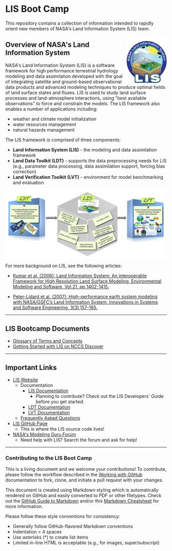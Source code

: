 # LIS Boot Camp

This repository contains a collection of information intended to rapidly orient new members of NASA's Land Information System (LIS) team. <!--just team members or new users altogether?-->

<img src='images/LIS_logo-FINAL.png' width='25%' align='right'>

## Overview of NASA's Land Information System

NASA's Land Information System (LIS) is a software framework for high performance terrestrial hydrology modeling and data assimilation developed with the goal of integrating satellite and ground-based observational data products and advanced modeling techniques to produce optimal fields of land surface states and fluxes. LIS is used to study land surface processes and land-atmosphere interactions, using "best available observations" to force and constrain the models. The LIS framework also enables a number of applications including:

* weather and climate model initialization
* water resources management
* natural hazards management

The LIS framework is comprised of three components:

* **Land Information System (LIS)** - the modeling and data assimilation framework
* **Land Data Toolkit (LDT)** - supports the data preprocessing needs for LIS (e.g., parameter data processing, data assimilation support, forcing bias correction)
* **Land Verification Toolkit (LVT)** - environment for model benchmarking and evaluation

<img src='images/LIS-components.png' align='center'>

<!--expand this section -->

For more background on LIS, see the following articles:

<!-- add links -->
* [Kumar et al. (2006): Land Information System: An interoperable Framework for High Resolution Land Surface Modeling, Environmental Modeling and Software, Vol 21, pp 1402-1415.](http://prhouser.com/houser_files/Kumar2006.pdf)

* [Peter-Lidard et al. (2007): High-performance earth system modeling with NASA/GSFC’s Land Information System, Innovations in Systems and Software Engineering, 3(3),157-165.](http://prhouser.com/houser_files/LIS2007.pdf)

-----

## LIS Bootcamp Documents

<!-- add description of these documents? -->

* [Glossary of Terms and Concepts](LIS-glossary.md)
* [Getting Started with LIS on NCCS Discover](guides/LIS-on-NCCS-discover.md)

-----

## Important Links

* [LIS Website](https://lis.gsfc.nasa.gov/)
    * Documentation
        * [LIS Documentation](https://lis.gsfc.nasa.gov/documentation/lis)
            * Planning to contribute? Check out the LIS Developers' Guide before you get started.
        * [LDT Documentation](https://lis.gsfc.nasa.gov/documentation/ldt)
        * [LVT Documentation](https://lis.gsfc.nasa.gov/documentation/lvt)
    * [Frequently Asked Questions](https://lis.gsfc.nasa.gov/faq-page)
* [LIS GitHub Page](https://github.com/NASA-LIS)
    * This is where the LIS source code lives!
* [NASA's Modeling Guru Forum](https://modelingguru.nasa.gov/community/atmospheric/lis)
    * Need help with LIS? Search the forum and ask for help!

-----

### Contributing to the LIS Boot Camp

This is a living document and we welcome your contributions! To contribute, please follow the workflow described in the [Working with GitHub](https://github.com/NASA-LIS/LISF/blob/master/docs/working_with_github/working_with_github.adoc) documentation to fork, clone, and initiate a pull request with your changes.

This document is created using Markdown styling which is automatically rendered on GitHub and easily converted to PDF or other filetypes. Check out the [GitHub Guide to Markdown](https://guides.github.com/features/mastering-markdown/) and/or this [Markdown Cheatsheet](https://github.com/adam-p/markdown-here/wiki/Markdown-Cheatsheet) for more information.

Please follow these style conventions for consistency:

* Generally follow GitHub-flavored Markdown conventions
* Indentation = 4 spaces
* Use asterisks (\*) to create list items
* Limited in-line HTML is acceptable (e.g., for images, super/subscript)
